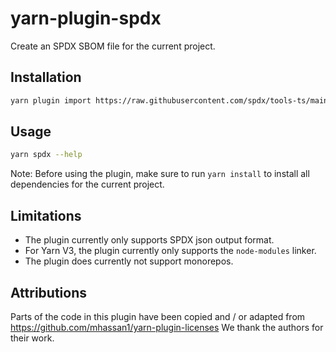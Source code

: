 <!--
SPDX-FileCopyrightText: 2023 spdx contributors

SPDX-License-Identifier: CC0-1.0
-->

# yarn-plugin-spdx

Create an SPDX SBOM file for the current project.

## Installation
```sh
yarn plugin import https://raw.githubusercontent.com/spdx/tools-ts/main/yarn-plugin/bundles/@yarnpkg/plugin-spdx.js
```

## Usage
```sh
yarn spdx --help
```

Note: Before using the plugin, make sure to run `yarn install` to install all dependencies for the current project.

## Limitations
- The plugin currently only supports SPDX json output format.
- For Yarn V3, the plugin currently only supports the `node-modules` linker.
- The plugin does currently not support monorepos.

## Attributions
Parts of the code in this plugin have been copied and / or adapted from https://github.com/mhassan1/yarn-plugin-licenses
We thank the authors for their work.
